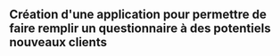 ## Création d'une application pour permettre de faire remplir un questionnaire à des potentiels nouveaux clients